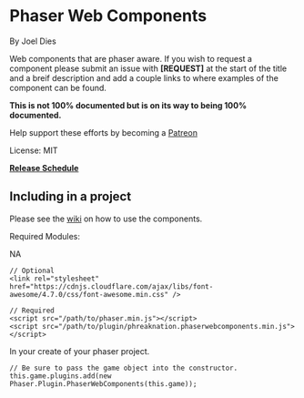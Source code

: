 # Phaser Web Components
By Joel Dies

Web components that are phaser aware. If you wish to request a component please submit an issue with **[REQUEST]** at the start of the title and a breif description and add a couple links to where examples of the component can be found.

**This is not 100% documented but is on its way to being 100% documented.**

Help support these efforts by becoming a [Patreon](https://www.patreon.com/user?u=4928922)

License: MIT

**[Release Schedule](https://docs.google.com/spreadsheets/d/1eEtseniccxCdf4oMH29kNmJe0vISFj0U3CQrDPnhFEY/edit?usp=sharing)**

## Including in a project
Please see the [wiki](https://github.com/phreaknation/phaserwebcomponents/wiki) on how to use the components.

Required Modules:

  NA

```
// Optional
<link rel="stylesheet" href="https://cdnjs.cloudflare.com/ajax/libs/font-awesome/4.7.0/css/font-awesome.min.css" />

// Required
<script src="/path/to/phaser.min.js"></script>
<script src="/path/to/plugin/phreaknation.phaserwebcomponents.min.js"></script>

```

In your create of your phaser project.

```
// Be sure to pass the game object into the constructor.
this.game.plugins.add(new Phaser.Plugin.PhaserWebComponents(this.game));
```
